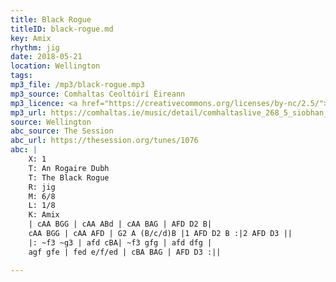 ```yaml
---
title: Black Rogue
titleID: black-rogue.md
key: Amix
rhythm: jig
date: 2018-05-21
location: Wellington 
tags: 
mp3_file: /mp3/black-rogue.mp3
mp3_source: Comhaltas Ceoltóirí Éireann
mp3_licence: <a href="https://creativecommons.org/licenses/by-nc/2.5/">CC-BY-NC-2.5</a>
mp3_url: https://comhaltas.ie/music/detail/comhaltaslive_268_5_siobhan_ni_chonnarain_and_donie_lyons
source: Wellington
abc_source: The Session
abc_url: https://thesession.org/tunes/1076
abc: |
    X: 1
    T: An Rogaire Dubh
    T: The Black Rogue
    R: jig
    M: 6/8
    L: 1/8
    K: Amix
    | cAA BGG | cAA ABd | cAA BAG | AFD D2 B|
    cAA BGG | cAA AFD | G2 A (B/c/d)B |1 AFD D2 B :|2 AFD D3 ||
    |: ~f3 ~g3 | afd cBA| ~f3 gfg | afd dfg |
    agf gfe | fed e/f/ed | cBA BAG | AFD D3 :||

---
```

